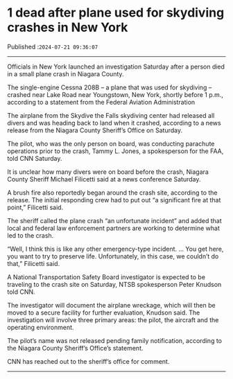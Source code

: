 # 1 dead after plane used for skydiving crashes in New York

Published :`2024-07-21 09:36:07`

---

Officials in New York launched an investigation Saturday after a person died in a small plane crash in Niagara County.

The single-engine Cessna 208B – a plane that was used for skydiving – crashed near Lake Road near Youngstown, New York, shortly before 1 p.m., according to a statement from the Federal Aviation Administration

The airplane from the Skydive the Falls skydiving center had released all divers and was heading back to land when it crashed, according to a news release from the Niagara County Sheriff’s Office on Saturday.

The pilot, who was the only person on board, was conducting parachute operations prior to the crash, Tammy L. Jones, a spokesperson for the FAA, told CNN Saturday.

It is unclear how many divers were on board before the crash, Niagara County Sheriff Michael Filicetti said at a news conference Saturday.

A brush fire also reportedly began around the crash site, according to the release. The initial responding crew had to put out “a significant fire at that point,” Filicetti said.

The sheriff called the plane crash “an unfortunate incident” and added that local and federal law enforcement partners are working to determine what led to the crash.

“Well, I think this is like any other emergency-type incident. … You get here, you want to try to preserve life. Unfortunately, in this case, we couldn’t do that,” Filicetti said.

A National Transportation Safety Board investigator is expected to be traveling to the crash site on Saturday, NTSB spokesperson Peter Knudson told CNN.

The investigator will document the airplane wreckage, which will then be moved to a secure facility for further evaluation, Knudson said. The investigation will involve three primary areas: the pilot, the aircraft and the operating environment.

The pilot’s name was not released pending family notification, according to the Niagara County Sheriff’s Office’s statement.

CNN has reached out to the sheriff’s office for comment.

---

